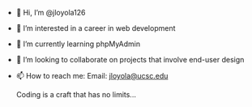 - 👋 Hi, I’m @jloyola126
- 👀 I’m interested in a career in web development
- 🌱 I’m currently learning phpMyAdmin
- 💞️ I’m looking to collaborate on projects that involve end-user design
- 📫 How to reach me:
  Email: jloyola@ucsc.edu
  
  Coding is a craft that has no limits...
